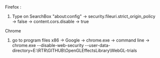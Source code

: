 Firefox : 

1. Type on SearchBox "about:config" 
-> security.fileuri.strict_origin_policy -> false
-> content.cors.disable -> true

Chrome
1. go to program files x86 -> Google -> chrome.exe
-> command line ->  chrome.exe --disable-web-security --user-data-directory=E:\RTR\GITHUB\OpenGLEffectsLibrary\WebGL-trials